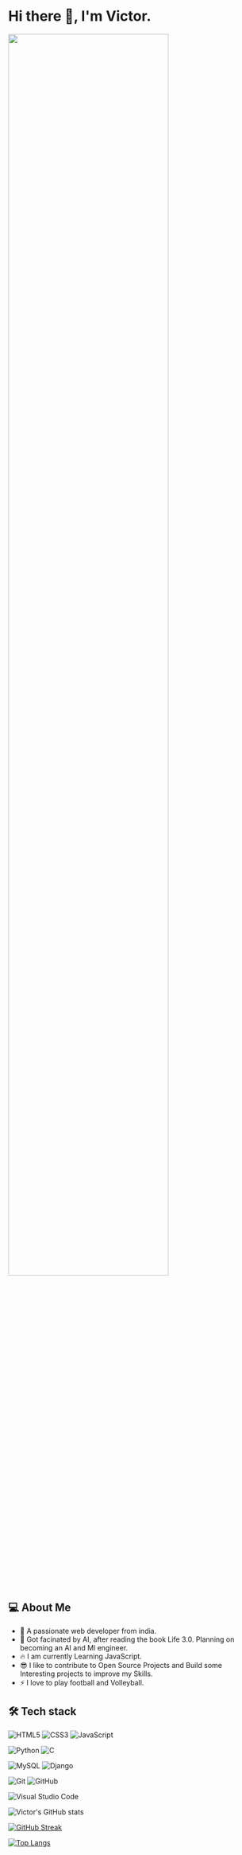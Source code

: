 

<!--
**victorchrollo14/victorchrollo14** is a ✨ _special_ ✨ repository because its `README.md` (this file) appears on your GitHub profile.

Here are some ideas to get you started:

- 🔭 I’m currently working on ...
- 🌱 I’m currently learning ...
- 👯 I’m looking to collaborate on ...
- 🤔 I’m looking for help with ...
- 💬 Ask me about ...
- 📫 How to reach me: ...
- 😄 Pronouns: ...
- ⚡ Fun fact: ...
-->

# Hi there 👋, I'm Victor.
<img src = "https://user-images.githubusercontent.com/89346667/213910562-d52de20d-03ab-4d52-a1f4-fee55764287f.jpeg" style="height:80%;width:80%">


## 💻 About Me

* 🔭 A passionate web developer from india.
* 🤖 Got facinated by AI, after reading the book Life 3.0. Planning on becoming an AI and Ml engineer.
* 🔥 I am currently Learning JavaScript.
* 😎 I like to contribute to Open Source Projects and Build some Interesting 
   projects to improve my Skills.
* ⚡ I love to play football and Volleyball.

## 🛠 Tech stack
![HTML5](https://img.shields.io/badge/html5-%23E34F26.svg?style=for-the-badge&logo=html5&logoColor=white) 
![CSS3](https://img.shields.io/badge/css3-%231572B6.svg?style=for-the-badge&logo=css3&logoColor=white)
![JavaScript](https://img.shields.io/badge/javascript-%23323330.svg?style=for-the-badge&logo=javascript&logoColor=%23F7DF1E)


![Python](https://img.shields.io/badge/python-3670A0?style=for-the-badge&logo=python&logoColor=ffdd54) 
![C](https://img.shields.io/badge/c-%2300599C.svg?style=for-the-badge&logo=c&logoColor=white)

![MySQL](https://img.shields.io/badge/mysql-%2300f.svg?style=for-the-badge&logo=mysql&logoColor=white)
![Django](https://img.shields.io/badge/django-%23092E20.svg?style=for-the-badge&logo=django&logoColor=white)

![Git](https://img.shields.io/badge/git-%23F05033.svg?style=for-the-badge&logo=git&logoColor=white)
![GitHub](https://img.shields.io/badge/github-%23121011.svg?style=for-the-badge&logo=github&logoColor=white)

![Visual Studio Code](https://img.shields.io/badge/Visual%20Studio%20Code-0078d7.svg?style=for-the-badge&logo=visual-studio-code&logoColor=white)

![Victor's GitHub stats](https://github-readme-stats-sigma-five.vercel.app/api?username=victorchrollo14&show_icons=true&theme=tokyonight)     

[![GitHub Streak](https://streak-stats.demolab.com/?user=victorchrollo14&theme=tokyonight)](https://git.io/streak-stats)&nbsp;

[![Top Langs](https://github-readme-stats-sigma-five.vercel.app/api/top-langs/?username=victorchrollo14&theme=tokyonight)](https://github.com/anuraghazra/github-readme-stats)

